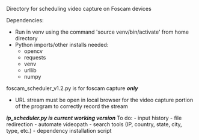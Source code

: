 Directory for scheduling video capture on Foscam devices

Dependencies: 
  - Run in venv using the command 'source venv/bin/activate' from home directory
  - Python imports/other installs needed:
      - opencv
      - requests
      - venv
      - urllib
      - numpy

foscam_scheduler_v1.2.py is for foscam capture ***only***
  - URL stream must be open in local browser for the video capture portion of the program to correctly record the stream

***ip_scheduler.py is current working version***
To do:
	- input history
	- file redirection
	- automate videopath
	- search tools (IP, country, state, city, type, etc.)
	- dependency installation script
